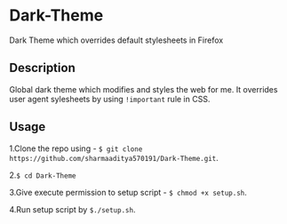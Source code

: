 # Dark-Theme

Dark Theme which overrides default stylesheets in Firefox

## Description
Global dark theme which modifies and styles the web for me. It overrides user agent sylesheets by using `!important` rule in CSS.

## Usage
1.Clone the repo using - ```$ git clone https://github.com/sharmaaditya570191/Dark-Theme.git```.

2.```$ cd Dark-Theme```

3.Give execute permission to setup script - ```$ chmod +x setup.sh```.

4.Run setup script by ```$./setup.sh```.

